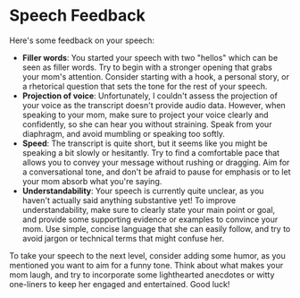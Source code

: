 # Speech Feedback

Here's some feedback on your speech:

* **Filler words**: You started your speech with two "hellos" which can be seen as filler words. Try to begin with a stronger opening that grabs your mom's attention. Consider starting with a hook, a personal story, or a rhetorical question that sets the tone for the rest of your speech.
* **Projection of voice**: Unfortunately, I couldn't assess the projection of your voice as the transcript doesn't provide audio data. However, when speaking to your mom, make sure to project your voice clearly and confidently, so she can hear you without straining. Speak from your diaphragm, and avoid mumbling or speaking too softly.
* **Speed**: The transcript is quite short, but it seems like you might be speaking a bit slowly or hesitantly. Try to find a comfortable pace that allows you to convey your message without rushing or dragging. Aim for a conversational tone, and don't be afraid to pause for emphasis or to let your mom absorb what you're saying.
* **Understandability**: Your speech is currently quite unclear, as you haven't actually said anything substantive yet! To improve understandability, make sure to clearly state your main point or goal, and provide some supporting evidence or examples to convince your mom. Use simple, concise language that she can easily follow, and try to avoid jargon or technical terms that might confuse her.

To take your speech to the next level, consider adding some humor, as you mentioned you want to aim for a funny tone. Think about what makes your mom laugh, and try to incorporate some lighthearted anecdotes or witty one-liners to keep her engaged and entertained. Good luck!